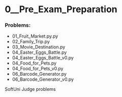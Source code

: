 # 0__Pre_Exam_Preparation

### Problems:
- 01_Fruit_Market.py.py
- 02_Family_Trip.py
- 03_Movie_Destination.py
- 04_Easter_Eggs_Battle.py
- 04_Easter_Eggs_Battle_v0.py
- 04_Food_for_Pets.py
- 04_Food_for_Pets_v0.py
- 06_Barcode_Generator.py
- 06_Barcode_Generator_v0.py


SoftUni Judge problems
